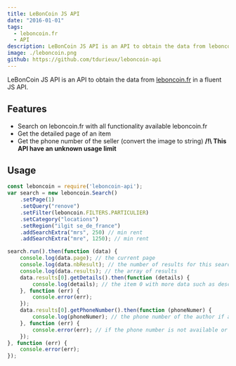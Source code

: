 ```yaml
---
title: LeBonCoin JS API
date: "2016-01-01"
tags:
  - leboncoin.fr
  - API
description: LeBonCoin JS API is an API to obtain the data from leboncoin.fr in a fluent JS API.
image: ./leboncoin.png
github: https://github.com/tdurieux/leboncoin-api
---
```


LeBonCoin JS API is an API to obtain the data from [leboncoin.fr](http://leboncoin.fr) in a fluent JS API.

## Features

* Search on leboncoin.fr with all functionality available leboncoin.fr
* Get the detailed page of an item
* Get the phone number of the seller (convert the image to string) **/!\ This API have an unknown usage limit**

## Usage

```javascript
const leboncoin = require('leboncoin-api');
var search = new leboncoin.Search()
    .setPage(1)
    .setQuery("renove")
    .setFilter(leboncoin.FILTERS.PARTICULIER)
    .setCategory("locations")
    .setRegion("ilgit se_de_france")
    .addSearchExtra("mrs", 250) // min rent
    .addSearchExtra("mre", 1250); // min rent

search.run().then(function (data) {
    console.log(data.page); // the current page
    console.log(data.nbResult); // the number of results for this search
    console.log(data.results); // the array of results
    data.results[0].getDetails().then(function (details) {
        console.log(details); // the item 0 with more data such as description, all images, author, ...
    }, function (err) {
        console.error(err);
    });
    data.results[0].getPhoneNumber().then(function (phoneNumer) {
        console.log(phoneNumer); // the phone number of the author if available
    }, function (err) {
        console.error(err); // if the phone number is not available or not parsable (image -> string) 
    });
}, function (err) {
    console.error(err);
});
```